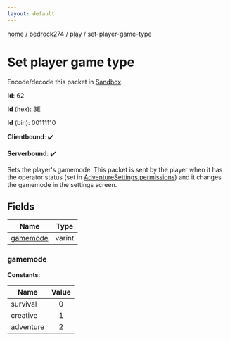 ```yaml
---
layout: default
---
```


[home](/)  /  [bedrock274](/protocol/bedrock274)  /  [play](/protocol/bedrock274/play)  /  set-player-game-type

# Set player game type

Encode/decode this packet in [Sandbox](../../../sandbox/bedrock274#Play.SetPlayerGameType)

**Id**: 62

**Id** (hex): 3E

**Id** (bin): 00111110

**Clientbound**: ✔️

**Serverbound**: ✔️

Sets the player's gamemode. This packet is sent by the player when it has the operator status (set in [AdventureSettings.permissions](#play_adventure-settings_permissions)) and it changes the gamemode in the settings screen.

## Fields

Name | Type
---|---
[gamemode](#gamemode) | varint

### gamemode

**Constants**:

Name | Value
---|:---:
survival | 0
creative | 1
adventure | 2
